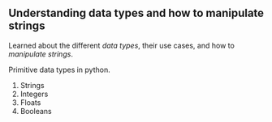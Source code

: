 ## **Understanding data types and how to manipulate strings**

Learned about the different *data types*, their use cases, and how to *manipulate strings*.

Primitive data types in python.
1. Strings
2. Integers
3. Floats
4. Booleans
